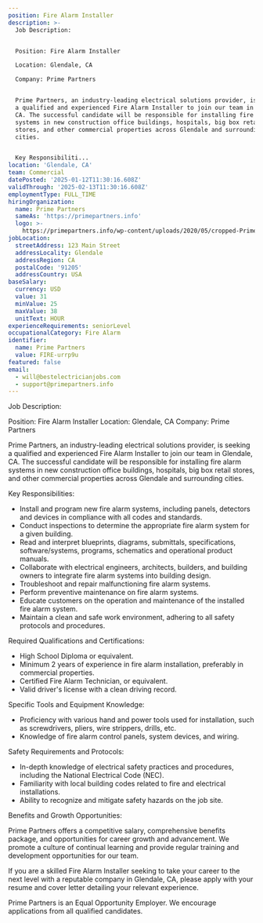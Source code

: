 ```yaml
---
position: Fire Alarm Installer
description: >-
  Job Description:


  Position: Fire Alarm Installer

  Location: Glendale, CA

  Company: Prime Partners


  Prime Partners, an industry-leading electrical solutions provider, is seeking
  a qualified and experienced Fire Alarm Installer to join our team in Glendale,
  CA. The successful candidate will be responsible for installing fire alarm
  systems in new construction office buildings, hospitals, big box retail
  stores, and other commercial properties across Glendale and surrounding
  cities.


  Key Responsibiliti...
location: 'Glendale, CA'
team: Commercial
datePosted: '2025-01-12T11:30:16.608Z'
validThrough: '2025-02-13T11:30:16.608Z'
employmentType: FULL_TIME
hiringOrganization:
  name: Prime Partners
  sameAs: 'https://primepartners.info'
  logo: >-
    https://primepartners.info/wp-content/uploads/2020/05/cropped-Prime-Partners-Logo-NO-BG-1-1.png
jobLocation:
  streetAddress: 123 Main Street
  addressLocality: Glendale
  addressRegion: CA
  postalCode: '91205'
  addressCountry: USA
baseSalary:
  currency: USD
  value: 31
  minValue: 25
  maxValue: 38
  unitText: HOUR
experienceRequirements: seniorLevel
occupationalCategory: Fire Alarm
identifier:
  name: Prime Partners
  value: FIRE-urrp9u
featured: false
email:
  - will@bestelectricianjobs.com
  - support@primepartners.info
---
```




Job Description:

Position: Fire Alarm Installer
Location: Glendale, CA
Company: Prime Partners

Prime Partners, an industry-leading electrical solutions provider, is seeking a qualified and experienced Fire Alarm Installer to join our team in Glendale, CA. The successful candidate will be responsible for installing fire alarm systems in new construction office buildings, hospitals, big box retail stores, and other commercial properties across Glendale and surrounding cities.

Key Responsibilities:

- Install and program new fire alarm systems, including panels, detectors and devices in compliance with all codes and standards.
- Conduct inspections to determine the appropriate fire alarm system for a given building.
- Read and interpret blueprints, diagrams, submittals, specifications, software/systems, programs, schematics and operational product manuals.
- Collaborate with electrical engineers, architects, builders, and building owners to integrate fire alarm systems into building design.
- Troubleshoot and repair malfunctioning fire alarm systems.
- Perform preventive maintenance on fire alarm systems.
- Educate customers on the operation and maintenance of the installed fire alarm system.
- Maintain a clean and safe work environment, adhering to all safety protocols and procedures.

Required Qualifications and Certifications:

- High School Diploma or equivalent.
- Minimum 2 years of experience in fire alarm installation, preferably in commercial properties.
- Certified Fire Alarm Technician, or equivalent.
- Valid driver's license with a clean driving record.

Specific Tools and Equipment Knowledge:

- Proficiency with various hand and power tools used for installation, such as screwdrivers, pliers, wire strippers, drills, etc.
- Knowledge of fire alarm control panels, system devices, and wiring.

Safety Requirements and Protocols:

- In-depth knowledge of electrical safety practices and procedures, including the National Electrical Code (NEC).
- Familiarity with local building codes related to fire and electrical installations.
- Ability to recognize and mitigate safety hazards on the job site.

Benefits and Growth Opportunities:

Prime Partners offers a competitive salary, comprehensive benefits package, and opportunities for career growth and advancement. We promote a culture of continual learning and provide regular training and development opportunities for our team.

If you are a skilled Fire Alarm Installer seeking to take your career to the next level with a reputable company in Glendale, CA, please apply with your resume and cover letter detailing your relevant experience.

Prime Partners is an Equal Opportunity Employer. We encourage applications from all qualified candidates.
